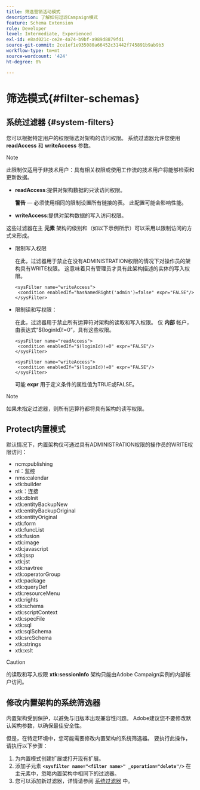 ```yaml
---
title: 筛选营销活动模式
description: 了解如何过滤Campaign模式
feature: Schema Extension
role: Developer
level: Intermediate, Experienced
exl-id: e8ad021c-ce2e-4a74-b9bf-a989d8879fd1
source-git-commit: 2ce1ef1e935080a66452c31442f745891b9ab9b3
workflow-type: tm+mt
source-wordcount: '424'
ht-degree: 0%

---
```


# 筛选模式{#filter-schemas}

## 系统过滤器 {#system-filters}

您可以根据特定用户的权限筛选对架构的访问权限。 系统过滤器允许您使用 **readAccess** 和 **writeAccess** 参数。

>[!NOTE]
>
>此限制仅适用于非技术用户：具有相关权限或使用工作流的技术用户将能够检索和更新数据。

* **readAccess**:提供对架构数据的只读访问权限。

   **警告**  — 必须使用相同的限制设置所有链接的表。 此配置可能会影响性能。

* **writeAccess**:提供对架构数据的写入访问权限。

这些过滤器在主 **元素** 架构的级别和（如以下示例所示）可以采用以限制访问的方式来形成。

* 限制写入权限

   在此，过滤器用于禁止在没有ADMINISTRATION权限的情况下对操作员的架构具有WRITE权限。 这意味着只有管理员才具有此架构描述的实体的写入权限。

   ```
   <sysFilter name="writeAccess">      
    <condition enabledIf="hasNamedRight('admin')=false" expr="FALSE"/>    
   </sysFilter>
   ```

* 限制读和写权限：

   在此，过滤器用于禁止所有运算符对架构的读取和写入权限。 仅 **内部** 帐户，由表达式“$(loginId)!=0”，具有这些权限。

   ```
   <sysFilter name="readAccess"> 
    <condition enabledIf="$(loginId)!=0" expr="FALSE"/>
   </sysFilter>
   
   <sysFilter name="writeAccess">  
    <condition enabledIf="$(loginId)!=0" expr="FALSE"/>
   </sysFilter>
   ```

   可能 **expr** 用于定义条件的属性值为TRUE或FALSE。

>[!NOTE]
>
>如果未指定过滤器，则所有运算符都将具有架构的读写权限。

## Protect内置模式

默认情况下，内置架构仅可通过具有ADMINISTRATION权限的操作员的WRITE权限访问：

* ncm:publishing
* nl：监控
* nms:calendar
* xtk:builder
* xtk：连接
* xtk:dbInit
* xtk:entityBackupNew
* xtk:entityBackupOriginal
* xtk:entityOriginal
* xtk:form
* xtk:funcList
* xtk:fusion
* xtk:image
* xtk:javascript
* xtk:jssp
* xtk:jst
* xtk:navtree
* xtk:operatorGroup
* xtk:package
* xtk:queryDef
* xtk:resourceMenu
* xtk:rights
* xtk:schema
* xtk:scriptContext
* xtk:specFile
* xtk:sql
* xtk:sqlSchema
* xtk:srcSchema
* xtk:strings
* xtk:xslt

>[!CAUTION]
>
>的读取和写入权限 **xtk:sessionInfo** 架构只能由Adobe Campaign实例的内部帐户访问。

## 修改内置架构的系统筛选器

内置架构受到保护，以避免与旧版本出现兼容性问题。 Adobe建议您不要修改默认架构参数，以确保最佳安全性。

但是，在特定环境中，您可能需要修改内置架构的系统筛选器。 要执行此操作，请执行以下步骤：

1. 为内置模式创建扩展或打开现有扩展。
1. 添加子元素 **`<sysfilter name="<filter name>" _operation="delete"/>`** 在主元素中，忽略内置架构中相同下的过滤器。
1. 您可以添加新过滤器，详情请参阅 [系统过滤器](#system-filters) 中。
